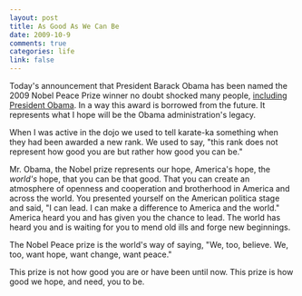 ```yaml
--- 
layout: post
title: As Good As We Can Be
date: 2009-10-9
comments: true
categories: life
link: false
---
```

Today's announcement that President Barack Obama has been named the 2009 Nobel Peace Prize winner no doubt shocked many people, <a title="Obama Says He's 'Surprised' and 'Humbled'" href="http://www.nytimes.com/2009/10/10/world/10nobel.html?_r=2&amp;hp">including President Obama</a>. In a way this award is borrowed from the future. It represents what I hope will be the Obama administration's legacy.

When I was active in the dojo we used to tell karate-ka something when they had been awarded a new rank. We used to say, "this rank does not represent how good you are but rather how good you can be."

Mr. Obama, the Nobel prize represents our hope, America's hope, the <em>world's</em> hope, that you can be that good. That you can create an atmosphere of openness and cooperation and brotherhood in America and across the world. You presented yourself on the American politica stage and said, "I can lead. I can make a difference to America and the world." America heard you and has given you the chance to lead. The world has heard you and is waiting for you to mend old ills and forge new beginnings.

The Nobel Peace prize is the world's way of saying, "We, too, believe. We, too, want hope, want change, want peace."

This prize is not how good you are or have been until now. This prize is how good we hope, and need, you to be.
